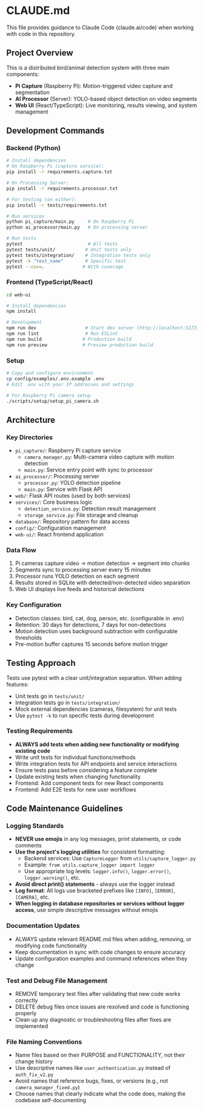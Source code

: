 # CLAUDE.md

This file provides guidance to Claude Code (claude.ai/code) when working with code in this repository.

## Project Overview

This is a distributed bird/animal detection system with three main components:
- **Pi Capture** (Raspberry Pi): Motion-triggered video capture and segmentation
- **AI Processor** (Server): YOLO-based object detection on video segments
- **Web UI** (React/TypeScript): Live monitoring, results viewing, and system management

## Development Commands

### Backend (Python)
```bash
# Install dependencies
# On Raspberry Pi (capture service):
pip install -r requirements.capture.txt

# On Processing Server:
pip install -r requirements.processor.txt

# For testing (on either):
pip install -r tests/requirements.txt

# Run services
python pi_capture/main.py     # On Raspberry Pi
python ai_processor/main.py   # On processing server

# Run tests
pytest                        # All tests
pytest tests/unit/           # Unit tests only
pytest tests/integration/    # Integration tests only
pytest -k "test_name"        # Specific test
pytest --cov=.              # With coverage
```

### Frontend (TypeScript/React)
```bash
cd web-ui

# Install dependencies
npm install

# Development
npm run dev                  # Start dev server (http://localhost:5173)
npm run lint                 # Run ESLint
npm run build               # Production build
npm run preview             # Preview production build
```

### Setup
```bash
# Copy and configure environment
cp config/examples/.env.example .env
# Edit .env with your IP addresses and settings

# For Raspberry Pi camera setup
./scripts/setup/setup_pi_camera.sh
```

## Architecture

### Key Directories
- `pi_capture/`: Raspberry Pi capture service
  - `camera_manager.py`: Multi-camera video capture with motion detection
  - `main.py`: Service entry point with sync to processor
- `ai_processor/`: Processing server
  - `processor.py`: YOLO detection pipeline
  - `main.py`: Service with Flask API
- `web/`: Flask API routes (used by both services)
- `services/`: Core business logic
  - `detection_service.py`: Detection result management
  - `storage_service.py`: File storage and cleanup
- `database/`: Repository pattern for data access
- `config/`: Configuration management
- `web-ui/`: React frontend application

### Data Flow
1. Pi cameras capture video → motion detection → segment into chunks
2. Segments sync to processing server every 15 minutes
3. Processor runs YOLO detection on each segment
4. Results stored in SQLite with detected/non-detected video separation
5. Web UI displays live feeds and historical detections

### Key Configuration
- Detection classes: bird, cat, dog, person, etc. (configurable in .env)
- Retention: 30 days for detections, 7 days for non-detections
- Motion detection uses background subtraction with configurable thresholds
- Pre-motion buffer captures 15 seconds before motion trigger

## Testing Approach

Tests use pytest with a clear unit/integration separation. When adding features:
- Unit tests go in `tests/unit/`
- Integration tests go in `tests/integration/`
- Mock external dependencies (cameras, filesystem) for unit tests
- Use `pytest -k` to run specific tests during development

### Testing Requirements
- **ALWAYS add tests when adding new functionality or modifying existing code**
- Write unit tests for individual functions/methods
- Write integration tests for API endpoints and service interactions
- Ensure tests pass before considering a feature complete
- Update existing tests when changing functionality
- Frontend: Add component tests for new React components
- Frontend: Add E2E tests for new user workflows

## Code Maintenance Guidelines

### Logging Standards
- **NEVER use emojis** in any log messages, print statements, or code comments
- **Use the project's logging utilities** for consistent formatting:
  - Backend services: Use `CaptureLogger` from `utils/capture_logger.py`
  - Example: `from utils.capture_logger import logger`
  - Use appropriate log levels: `logger.info()`, `logger.error()`, `logger.warning()`, etc.
- **Avoid direct print() statements** - always use the logger instead
- **Log format**: All logs use bracketed prefixes like `[INFO]`, `[ERROR]`, `[CAMERA]`, etc.
- **When logging in database repositories or services without logger access**, use simple descriptive messages without emojis

### Documentation Updates
- ALWAYS update relevant README.md files when adding, removing, or modifying code functionality
- Keep documentation in sync with code changes to ensure accuracy
- Update configuration examples and command references when they change

### Test and Debug File Management
- REMOVE temporary test files after validating that new code works correctly
- DELETE debug files once issues are resolved and code is functioning properly
- Clean up any diagnostic or troubleshooting files after fixes are implemented

### File Naming Conventions
- Name files based on their PURPOSE and FUNCTIONALITY, not their change history
- Use descriptive names like `user_authentication.py` instead of `auth_fix_v2.py`
- Avoid names that reference bugs, fixes, or versions (e.g., not `camera_manager_fixed.py`)
- Choose names that clearly indicate what the code does, making the codebase self-documenting